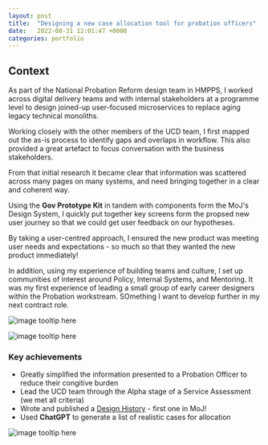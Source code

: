 ```yaml
---
layout: post
title:  "Designing a new case allocation tool for probation officers"
date:   2022-08-31 12:01:47 +0000
categories: portfolio
---
```

## Context
As part of the National Probation Reform design team in HMPPS, I worked across digital delivery teams and with internal stakeholders at a programme level to design joined-up user-focused microservices to replace aging legacy technical monoliths.

Working closely with the other members of the UCD team, I first mapped out the as-is process to identify gaps and overlaps in workflow. This also provided a great artefact to focus conversation with the business stakeholders.

From that initial research it became clear that information was scattered across many pages on many systems, and need bringing together in a clear and coherent way.

Using the **Gov Prototype Kit** in tandem with components form the MoJ's Design System, I quickly put together key screens form the propsed new user journey so that we could get user feedback on our hypotheses.

By taking a user-centred approach, I ensured the new product was meeting user needs and expectations - so much so that they wanted the new product immediately!

In addition, using my experience of building teams and culture, I set up communities of interest around Policy, Internal Systems, and Mentoring. It was my first experience of leading a small group of early career designers within the Probation workstream. SOmething I want to develop further in my next contract role.

![image tooltip here](/jekyll-test/images/moj1.png)

![image tooltip here](/jekyll-test/images/moj2.png)

### Key achievements
- Greatly simplified the information presented to a Probation Officer to reduce their congitive burden
- Lead the UCD team through the Alpha stage of a Service Assessment (we met all criteria)
- Wrote and published a <a href="https://manage-a-workforce-design-history.apps.live.cloud-platform.service.justice.gov.uk/">Design History</a> - first one in MoJ!
- Used **ChatGPT** to generate a list of realistic cases for allocation

![image tooltip here](/jekyll-test/images/moj3.png)
